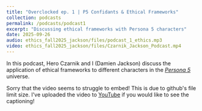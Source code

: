 ```yaml
---
title: "Overclocked ep. 1 | P5 Confidants & Ethical Frameworks"
collection: podcasts
permalink: /podcasts/podcast1
excerpt: "Discussing ethical frameworks with Persona 5 characters"
date: 2025-09-26
audio: ethics_fall2025_jackson/files/podcast_1_ethics.mp3 
video: ethics_fall2025_jackson/files/Czarnik_Jackson_Podcast.mp4
---
```


In this podcast, Hero Czarnik and I (Damien Jackson) discuss the application of ethical frameworks to different characters in the [*Persona 5*](https://en.wikipedia.org/wiki/Persona_5) universe.

Sorry that the video seems to struggle to embed! This is due to github's file limit size. I've uploaded the video to [YouTube](https://youtu.be/mhYxE0L7aQg) if you would like to see the captioning!